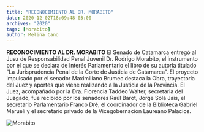 ```yaml
---
title: "RECONOCIMIENTO AL DR. MORABITO"
date: 2020-12-02T18:09:48-03:00
archives: "2020"
tags: [Morabito]
author: Melina Cano
---
```

**RECONOCIMIENTO AL DR. MORABITO**
El Senado de Catamarca entregó al Juez de Responsabilidad Penal Juvenil Dr. Rodrigo Morabito, el instrumento por el que se declara de Interés Parlamentario el libro de su autoría titulado “La Jurisprudencia Penal de la Corte de Justicia de Catamarca”. El  proyecto impulsado por el senador  Maximiliano Brumec destaca la Obra, trayectoria del Juez y aportes que viene realizando a la Justicia de la Provincia. 
El Juez, acompañado por la Dra. Florencia Taddeo Walter, secretaria del Juzgado, fue recibido por los senadores Raúl Barot, Jorge Solá Jais, el secretario Parlamentario Franco Dré, el coordinador de la Biblioteca Gabriel Marueli y el secretario privado de la Vicegobernación Laureano Palacios.

![Morabito](/img/Morabito.jpg "Morabito")